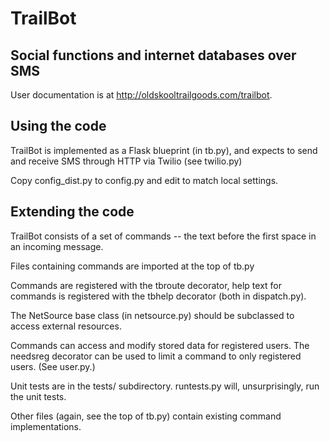# TrailBot

## Social functions and internet databases over SMS

User documentation is at http://oldskooltrailgoods.com/trailbot.

## Using the code

TrailBot is implemented as a Flask blueprint (in tb.py), and expects to 
send and receive SMS through HTTP via Twilio (see twilio.py)

Copy config_dist.py to config.py and edit to match local settings.


## Extending the code

TrailBot consists of a set of commands -- the text before the first 
space in an incoming message. 

Files containing commands are imported at the top of tb.py

Commands are registered with the tbroute decorator, help text for 
commands is registered with the tbhelp decorator (both in dispatch.py).

The NetSource base class (in netsource.py) should be subclassed to 
access external resources.

Commands can access and modify stored data for registered users.  The 
needsreg decorator can be used to limit a command to only registered 
users.  (See user.py.)

Unit tests are in the tests/ subdirectory.  runtests.py will, 
unsurprisingly, run the unit tests.

Other files (again, see the top of tb.py) contain existing command 
implementations.


